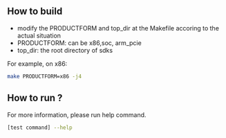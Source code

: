 ## How to build
 * modify the PRODUCTFORM and top_dir at the Makefile accoring to the actual situation
 * PRODUCTFORM: can be x86,soc, arm_pcie
 * top_dir: the root directory of sdks

For example, on x86:
``` bash
make PRODUCTFORM=x86 -j4
```
## How to run ?

For more information, please run help command.
``` bash 
[test command] --help
```
